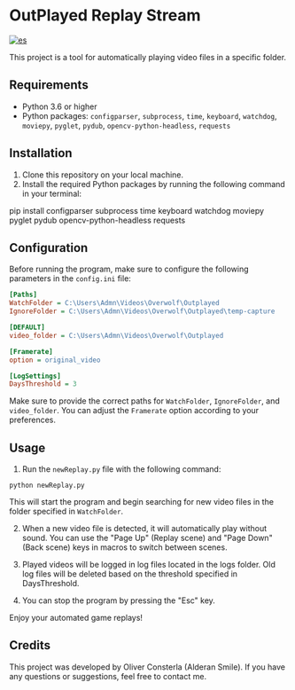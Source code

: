 # OutPlayed Replay Stream
[![es](https://img.shields.io/badge/lang-es-yellow.svg)](https://github.com/Alderan-Smile/outplayed/blob/main/Readme.md)

This project is a tool for automatically playing video files in a specific folder.

## Requirements

- Python 3.6 or higher
- Python packages: `configparser`, `subprocess`, `time`, `keyboard`, `watchdog`, `moviepy`, `pyglet`, `pydub`, `opencv-python-headless`, `requests`

## Installation

1. Clone this repository on your local machine.
2. Install the required Python packages by running the following command in your terminal:

pip install configparser subprocess time keyboard watchdog moviepy pyglet pydub opencv-python-headless requests


## Configuration

Before running the program, make sure to configure the following parameters in the `config.ini` file:

```ini
[Paths]
WatchFolder = C:\Users\Admn\Videos\Overwolf\Outplayed
IgnoreFolder = C:\Users\Admn\Videos\Overwolf\Outplayed\temp-capture

[DEFAULT]
video_folder = C:\Users\Admn\Videos\Overwolf\Outplayed

[Framerate]
option = original_video

[LogSettings]
DaysThreshold = 3
```
Make sure to provide the correct paths for `WatchFolder`, `IgnoreFolder`, and `video_folder`. You can adjust the `Framerate` option according to your preferences.

## Usage
1. Run the `newReplay.py` file with the following command:

```
python newReplay.py
```

This will start the program and begin searching for new video files in the folder specified in `WatchFolder`.

2. When a new video file is detected, it will automatically play without sound. You can use the "Page Up" (Replay scene) and "Page Down" (Back scene) keys in macros to switch between scenes.

3. Played videos will be logged in log files located in the logs folder. Old log files will be deleted based on the threshold specified in DaysThreshold.

4. You can stop the program by pressing the "Esc" key.

Enjoy your automated game replays!

## Credits
This project was developed by Oliver Consterla (Alderan Smile). If you have any questions or suggestions, feel free to contact me.